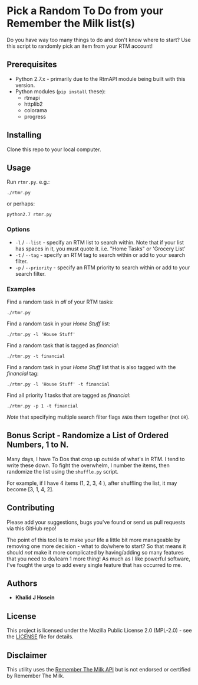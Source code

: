 # Pick a Random To Do from your Remember the Milk list(s)

Do you have way too many things to do and don't know where to start? Use this script to randomly pick an item from your RTM account!

## Prerequisites

* Python 2.7.x - primarily due to the RtmAPI module being built with this version.
* Python modules (`pip install` these):
	* rtmapi
	* httplib2
	* colorama
	* progress

## Installing

Clone this repo to your local computer.

## Usage

Run `rtmr.py`. e.g.:

```./rtmr.py```

or perhaps:

```python2.7 rtmr.py```

### Options

* `-l` / `--list` - specify an RTM list to search within. Note that if your list has spaces in it, you must quote it. i.e. "Home Tasks" or 'Grocery List'
* `-t` / `--tag` - specify an RTM tag to search within or add to your search filter. 
* `-p` / `--priority` - specify an RTM priority to search within or add to your search filter. 

### Examples

Find a random task in _all_ of your RTM tasks:

`./rtmr.py`

Find a random task in your _Home Stuff_ list:

`./rtmr.py -l 'House Stuff'`

Find a random task that is tagged as _financial_:

`./rtmr.py -t financial`

Find a random task in your _Home Stuff_ list that is also tagged with the _financial_ tag:

`./rtmr.py -l 'House Stuff' -t financial`

Find all priority 1 tasks that are tagged as _financial_:

`./rtmr.py -p 1 -t financial`

*Note* that specifying multiple search filter flags `AND`s them together (not `OR`).

## Bonus Script - Randomize a List of Ordered Numbers, 1 to N.

Many days, I have To Dos that crop up outside of what's in RTM. I tend to write these down. To fight the overwhelm, I number the items, then randomize the list using the `shuffle.py` script. 

For example, if I have 4 items (1, 2, 3, 4 ), after shuffling the list, it may become [3, 1, 4, 2].

## Contributing

Please add your suggestions, bugs you've found or send us pull requests via this GitHub repo!

The point of this tool is to make your life a little bit more manageable by removing one more decision - what to do/where to start? So that means it should *not* make it more complicated by having/adding so many features that you need to do/learn 1 more thing! As much as I like powerful software, I've fought the urge to add every single feature that has occurred to me. 

## Authors

* **Khalid J Hosein**

## License

This project is licensed under the Mozilla Public License 2.0 (MPL-2.0)  - see the [LICENSE](LICENSE) file for details.

## Disclaimer

This utility uses the [Remember The Milk API](https://www.rememberthemilk.com/services/api/) but is not endorsed or certified by Remember The Milk.
